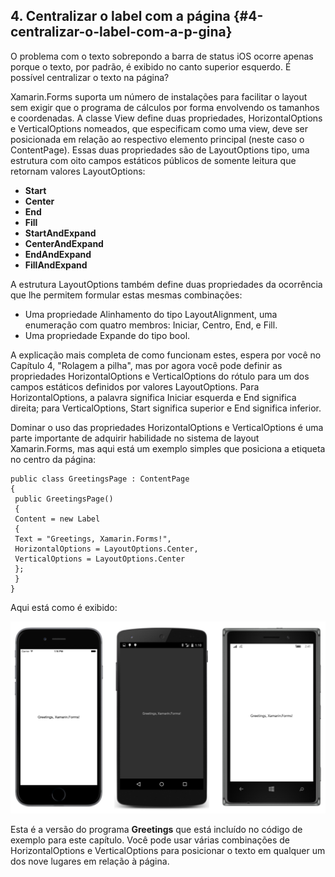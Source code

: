 ## 4. Centralizar o label com a página {#4-centralizar-o-label-com-a-p-gina}

O problema com o texto sobrepondo a barra de status iOS ocorre apenas porque o texto, por padrão, é exibido no canto superior esquerdo. É possível centralizar o texto na página?

Xamarin.Forms suporta um número de instalações para facilitar o layout sem exigir que o programa de cálculos por forma envolvendo os tamanhos e coordenadas. A classe View define duas propriedades, HorizontalOptions e VerticalOptions nomeados, que especificam como uma view, deve ser posicionada em relação ao respectivo elemento principal \(neste caso o ContentPage\). Essas duas propriedades são de LayoutOptions tipo, uma estrutura com oito campos estáticos públicos de somente leitura que retornam valores LayoutOptions:

* **Start**
* **Center**
* **End**
* **Fill**
* **StartAndExpand**
* **CenterAndExpand**
* **EndAndExpand**
* **FillAndExpand**

A estrutura LayoutOptions também define duas propriedades da ocorrência que lhe permitem formular estas mesmas combinações:

* Uma propriedade Alinhamento do tipo LayoutAlignment, uma enumeração com quatro membros: Iniciar, Centro, End, e Fill.
* Uma propriedade Expande do tipo bool.

A explicação mais completa de como funcionam estes, espera por você no Capítulo 4, "Rolagem a pilha", mas por agora você pode definir as propriedades HorizontalOptions e VerticalOptions do rótulo para um dos campos estáticos definidos por valores LayoutOptions. Para HorizontalOptions, a palavra significa Iniciar esquerda e End significa direita; para VerticalOptions, Start significa superior e End significa inferior.

Dominar o uso das propriedades HorizontalOptions e VerticalOptions é uma parte importante de adquirir habilidade no sistema de layout Xamarin.Forms, mas aqui está um exemplo simples que posiciona a etiqueta no centro da página:

```
public class GreetingsPage : ContentPage
{
 public GreetingsPage()
 {
 Content = new Label
 {
 Text = "Greetings, Xamarin.Forms!",
 HorizontalOptions = LayoutOptions.Center,
 VerticalOptions = LayoutOptions.Center
 };
 }
}
```

Aqui está como é exibido:

![](/assets/2.5-labelios.PNG)

Esta é a versão do programa **Greetings** que está incluído no código de exemplo para este capítulo. Você pode usar várias combinações de HorizontalOptions e VerticalOptions para posicionar o texto em qualquer um dos nove lugares em relação à página.

